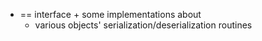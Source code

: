 * == interface + some implementations about
  * various objects' serialization/deserialization routines 